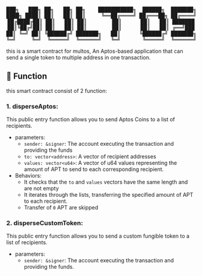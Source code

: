 <pre align="center">
███╗   ███╗ ██╗   ██╗ ██╗    ███████████╗  ██████╗  ███████╗
████╗ ████║ ██║   ██║ ██║     ╚══██╔════╝ ██╔═══██╗ ██╔════╝
██╔████╔██║ ██║   ██║ ██║        ██║      ██║   ██║ ███████
██║╚██╔╝██║ ██║   ██║ ██║        ██║      ██║   ██║ ╔══╝███
██║ ╚═╝ ██║ ╚██████╔╝ ███████╗   ██║      ╚██████╔╝ ███████╗
╚═╝     ╚═╝  ╚═════╝  ╚══════╝   ╚═╝       ╚═════╝  ╚══════╝
</pre>

this is a smart contract for multos, An Aptos-based application that can send a single token to multiple address in one transaction.

## 🚀 Function

this smart contract consist of 2 function:

### 1. disperseAptos:
This public entry function allows you to send Aptos Coins to a list of recipients.
- parameters:
    - `sender: &signer`: The account executing the transaction and providing the funds
    - `to: vector<address>`: A vector of recipient addresses
    - `values: vector<u64>`: A vector of u64 values representing the amount of APT to send to each corresponding recipient.
- Behaviors:
    - It checks that the `to` and `values` vectors have the same length and are not empty
    - It iterates through the lists, transferring the specified amount of APT to each recipient.
    - Transfer of `0` APT are skipped

### 2. disperseCustomToken:
This public entry function allows you to send a custom fungible token to a list of recipients.

- parameters:
    - `sender: &signer`: The account executing the transaction and providing the funds.
